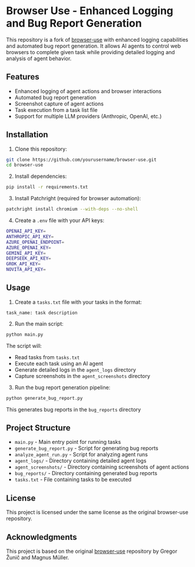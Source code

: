 # Browser Use - Enhanced Logging and Bug Report Generation

This repository is a fork of [browser-use](https://github.com/gregpr07/browser-use) with enhanced logging capabilities and automated bug report generation. It allows AI agents to control web browsers to complete given task while providing detailed logging and analysis of agent behavior.

## Features

- Enhanced logging of agent actions and browser interactions
- Automated bug report generation
- Screenshot capture of agent actions
- Task execution from a task list file
- Support for multiple LLM providers (Anthropic, OpenAI, etc.)

## Installation

1. Clone this repository:
```bash
git clone https://github.com/yourusername/browser-use.git
cd browser-use
```

2. Install dependencies:
```bash
pip install -r requirements.txt
```

3. Install Patchright (required for browser automation):
```bash
patchright install chromium --with-deps --no-shell
```

4. Create a `.env` file with your API keys:
```bash
OPENAI_API_KEY=
ANTHROPIC_API_KEY=
AZURE_OPENAI_ENDPOINT=
AZURE_OPENAI_KEY=
GEMINI_API_KEY=
DEEPSEEK_API_KEY=
GROK_API_KEY=
NOVITA_API_KEY=
```

## Usage

1. Create a `tasks.txt` file with your tasks in the format:
```
task_name: task description
```

2. Run the main script:
```bash
python main.py
```

The script will:
- Read tasks from `tasks.txt`
- Execute each task using an AI agent
- Generate detailed logs in the `agent_logs` directory
- Capture screenshots in the `agent_screenshots` directory


3. Run the bug report generation pipeline:
```bash
python generate_bug_report.py
```
This generates bug reports in the `bug_reports` directory

## Project Structure

- `main.py` - Main entry point for running tasks
- `generate_bug_report.py` - Script for generating bug reports
- `analyze_agent_run.py` - Script for analyzing agent runs
- `agent_logs/` - Directory containing detailed agent logs
- `agent_screenshots/` - Directory containing screenshots of agent actions
- `bug_reports/` - Directory containing generated bug reports
- `tasks.txt` - File containing tasks to be executed

## License

This project is licensed under the same license as the original browser-use repository.

## Acknowledgments

This project is based on the original [browser-use](https://github.com/gregpr07/browser-use) repository by Gregor Žunič and Magnus Müller.
